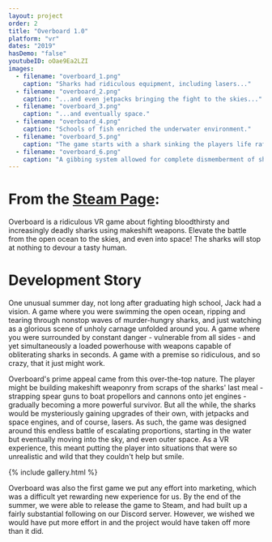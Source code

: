 ```yaml
---
layout: project
order: 2
title: "Overboard 1.0"
platform: "vr"
dates: "2019"
hasDemo: "false"
youtubeID: oOae9Ea2LZI
images:
  - filename: "overboard_1.png"
    caption: "Sharks had ridiculous equipment, including lasers..."
  - filename: "overboard_2.png"
    caption: "...and even jetpacks bringing the fight to the skies..."
  - filename: "overboard_3.png"
    caption: "...and eventually space."
  - filename: "overboard_4.png"
    caption: "Schools of fish enriched the underwater environment."
  - filename: "overboard_5.png"
    caption: "The game starts with a shark sinking the players life raft."
  - filename: "overboard_6.png"
    caption: "A gibbing system allowed for complete dismemberment of sharks."
---
```

# From the [Steam Page](https://store.steampowered.com/app/1144080/Overboard/):
Overboard is a ridiculous VR game about fighting bloodthirsty and increasingly deadly sharks using makeshift weapons. Elevate the battle from the open ocean to the skies, and even into space! The sharks will stop at nothing to devour a tasty human.

# Development Story
One unusual summer day, not long after graduating high school, Jack had a vision. A game where you were swimming the open ocean, ripping and tearing through nonstop waves of murder-hungry sharks, and just watching as a glorious scene of unholy carnage unfolded around you. A game where you were surrounded by constant danger - vulnerable from all sides - and yet simultaneously a loaded powerhouse with weapons capable of obliterating sharks in seconds. A game with a premise so ridiculous, and so crazy, that it just might work.

Overboard's prime appeal came from this over-the-top nature. The player might be building makeshift weaponry from scraps of the sharks' last meal - strapping spear guns to boat propellors and cannons onto jet engines - gradually becoming a more powerful survivor. But all the while, the sharks would be mysteriously gaining upgrades of their own, with jetpacks and space engines, and of course, lasers. As such, the game was designed around this endless battle of escalating proportions, starting in the water but eventually moving into the sky, and even outer space. As a VR experience, this meant putting the player into situations that were so unrealistic and wild that they couldn't help but smile.


{% include gallery.html %}

Overboard was also the first game we put any effort into marketing, which was a difficult yet rewarding new experience for us. By the end of the summer, we were able to release the game to Steam, and had built up a fairly substantial following on our Discord server. However, we wished we would have put more effort in and the project would have taken off more than it did.
